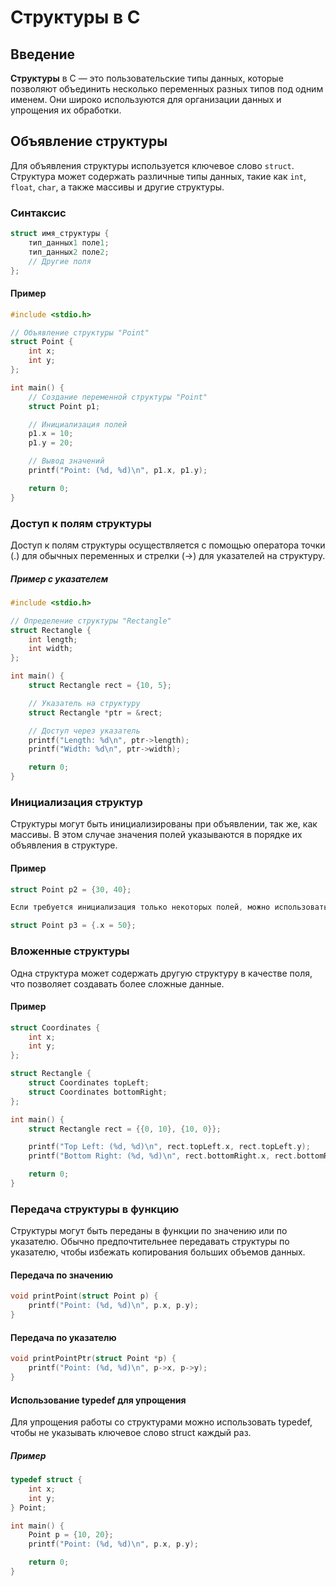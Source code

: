 # Структуры в C

## Введение

**Структуры** в C — это пользовательские типы данных, которые позволяют объединить несколько переменных разных типов под одним именем. Они широко используются для организации данных и упрощения их обработки.

## Объявление структуры

Для объявления структуры используется ключевое слово `struct`. Структура может содержать различные типы данных, такие как `int`, `float`, `char`, а также массивы и другие структуры.

### Синтаксис

```c
struct имя_структуры {
    тип_данных1 поле1;
    тип_данных2 поле2;
    // Другие поля
};
```

#### Пример

```c
#include <stdio.h>

// Объявление структуры "Point"
struct Point {
    int x;
    int y;
};

int main() {
    // Создание переменной структуры "Point"
    struct Point p1;

    // Инициализация полей
    p1.x = 10;
    p1.y = 20;

    // Вывод значений
    printf("Point: (%d, %d)\n", p1.x, p1.y);

    return 0;
}
```

### Доступ к полям структуры

Доступ к полям структуры осуществляется с помощью оператора точки (.) для обычных переменных и стрелки (->) для указателей на структуру.

##### Пример с указателем

```c
#include <stdio.h>

// Определение структуры "Rectangle"
struct Rectangle {
    int length;
    int width;
};

int main() {
    struct Rectangle rect = {10, 5};

    // Указатель на структуру
    struct Rectangle *ptr = &rect;

    // Доступ через указатель
    printf("Length: %d\n", ptr->length);
    printf("Width: %d\n", ptr->width);

    return 0;
}
```

### Инициализация структур

Структуры могут быть инициализированы при объявлении, так же, как массивы. В этом случае значения полей указываются в порядке их объявления в структуре.

#### Пример

```c
struct Point p2 = {30, 40};

Если требуется инициализация только некоторых полей, можно использовать “именованную” инициализацию:

struct Point p3 = {.x = 50};
```

### Вложенные структуры

Одна структура может содержать другую структуру в качестве поля, что позволяет создавать более сложные данные.

#### Пример

```c
struct Coordinates {
    int x;
    int y;
};

struct Rectangle {
    struct Coordinates topLeft;
    struct Coordinates bottomRight;
};

int main() {
    struct Rectangle rect = {{0, 10}, {10, 0}};

    printf("Top Left: (%d, %d)\n", rect.topLeft.x, rect.topLeft.y);
    printf("Bottom Right: (%d, %d)\n", rect.bottomRight.x, rect.bottomRight.y);

    return 0;
}
```

### Передача структуры в функцию

Структуры могут быть переданы в функции по значению или по указателю. Обычно предпочтительнее передавать структуры по указателю, чтобы избежать копирования больших объемов данных.

#### Передача по значению

```c
void printPoint(struct Point p) {
    printf("Point: (%d, %d)\n", p.x, p.y);
}
```

#### Передача по указателю

```c
void printPointPtr(struct Point *p) {
    printf("Point: (%d, %d)\n", p->x, p->y);
}
```

#### Использование typedef для упрощения

Для упрощения работы со структурами можно использовать typedef, чтобы не указывать ключевое слово struct каждый раз.

##### Пример

```c
typedef struct {
    int x;
    int y;
} Point;

int main() {
    Point p = {10, 20};
    printf("Point: (%d, %d)\n", p.x, p.y);

    return 0;
}
```
